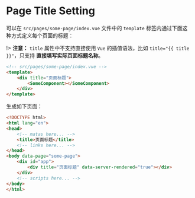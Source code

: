 # Page Title Setting

可以在 `src/pages/some-page/index.vue` 文件中的 `template` 标签内通过下面这种方式定义每个页面的标题：

!> **注意：** `title` 属性中不支持直接使用 `Vue` 的插值语法，比如 `title="{{ title }}"`，只支持 **直接填写实际页面标题名称**。

```html
<!-- src/pages/some-page/index.vue -->
<template>
    <div title="页面标题">
        <SomeComponent></SomeComponent>
    </div>
</template>
```

生成如下页面：

```html
<!DOCTYPE html>
<html lang="en">
<head>
    <!-- matas here... -->
    <title>页面标题</title>
    <!-- links here... -->
</head>
<body data-page="some-page">
    <div id="app">
        <div title="页面标题" data-server-rendered="true"></div>
    </div>
    <!-- scripts here... -->
</body>
</html>
```
